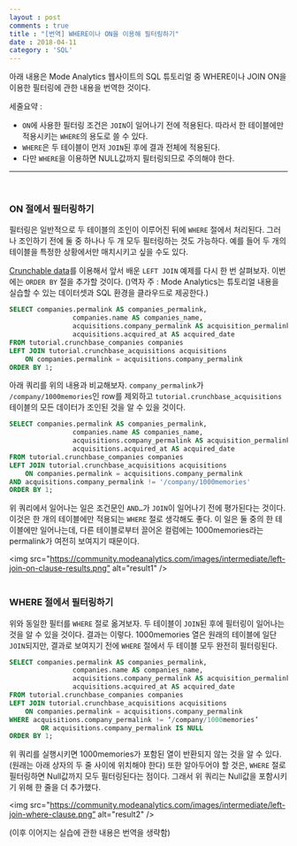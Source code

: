 ```yaml
---
layout : post
comments : true
title : "[번역] WHERE이나 ON을 이용해 필터링하기"
date : 2018-04-11
category : 'SQL'
---
```


아래 내용은 Mode Analytics 웹사이트의 SQL 튜토리얼 중 WHERE이나 JOIN ON을 이용한 필터링에 관한 내용을 번역한 것이다.

세줄요약 :
* `ON`에 사용한 필터링 조건은 `JOIN`이 일어나기 전에 적용된다. 따라서 한 테이블에만 적용시키는 `WHERE`의 용도로 쓸 수 있다.
* `WHERE`은 두 테이블이 먼저 `JOIN`된 후에 결과 전체에 적용된다.
* 다만 `WHERE`을 이용하면 NULL값까지 필터링되므로 주의해야 한다.


* * *
<br>

### ON 절에서 필터링하기

필터링은 일반적으로 두 테이블의 조인이 이루어진 뒤에 `WHERE` 절에서 처리된다.
그러나 조인하기 전에 둘 중 하나나 두 개 모두 필터링하는 것도 가능하다. 예를 들어 두 개의 테이블을 특정한 상황에서만 매치시키고 싶을 수도 있다.

<a href=“https://community.modeanalytics.com/sql/tutorial/sql-outer-joins/#the-crunchbase-dataset“>Crunchable data</a>를 이용해서 앞서 배운 `LEFT JOIN` 예제를 다시 한 번 살펴보자. 이번에는 `ORDER BY` 절을 추가할 것이다.
()역자 주 : Mode Analytics는 튜토리얼 내용을 실습할 수 있는 데이터셋과 SQL 환경을 클라우드로 제공한다.)

```sql
SELECT companies.permalink AS companies_permalink,
                companies.name AS companies_name,
                acquisitions.company_permalink AS acquisition_permalink
                acquisitions.acquired_at AS acquired_date
FROM tutorial.crunchbase_companies companies
LEFT JOIN tutorial.crunchbase_acquisitions acquisitions
    ON companies.permalink = acquisitions.company_permalink
ORDER BY 1;
```

아래 쿼리를 위의 내용과 비교해보자. `company_permalink`가 `/company/1000memories`인 row를 제외하고  `tutorial.crunchbase_acquisitions` 테이블의 모든 데이터가 조인된 것을 알 수 있을 것이다.

``` sql
SELECT companies.permalink AS companies_permalink,
                companies.name AS companies_name,
                acquisitions.company_permalink AS acquisition_permalink
                acquisitions.acquired_at AS acquired_date
FROM tutorial.crunchbase_companies companies
LEFT JOIN tutorial.crunchbase_acquisitions acquisitions
    ON companies.permalink = acquisitions.company_permalink
AND acquisitions.company_permalink != '/company/1000memories'
ORDER BY 1;
```

위 쿼리에서 일어나는 일은 조건문인 `AND…`가 `JOIN`이 일어나기 전에 평가된다는 것이다. 이것은 한 개의 테이블에만 적용되는 `WHERE` 절로 생각해도 좋다. 이 일은 둘 중의 한 테이블에만 일어나는데, 다른 테이블로부터 끌어온 컬럼에는 1000memories라는 permalink가 여전히 보여지기 때문이다.

<img src="https://community.modeanalytics.com/images/intermediate/left-join-on-clause-results.png” alt="result1" />
<br>
<br>

### WHERE 절에서 필터링하기

위와 동일한 필터를 `WHERE` 절로 옮겨보자. 두 테이블이 `JOIN`된 후에 필터링이 일어나는 것을 알 수 있을 것이다. 결과는 이렇다. 1000memories 열은 원래의 테이블에 일단 `JOIN`되지만, 결과로 보여지기 전에 `WHERE` 절에서 두 테이블 모두 완전히 필터링된다.

``` sql
SELECT companies.permalink AS companies_permalink,
                companies.name AS companies_name,
                acquisitions.company_permalink AS acquisition_permalink
                acquisitions.acquired_at AS acquired_date
FROM tutorial.crunchbase_companies companies
LEFT JOIN tutorial.crunchbase_acquisitions acquisitions
    ON companies.permalink = acquisitions.company_permalink
WHERE acquisitions.company_permalink != ‘/company/1000memories’
        OR acquisitions.company_permalink IS NULL
ORDER BY 1;
```

위 쿼리를 실행시키면 1000memories가 포함된 열이 반환되지 않는 것을 알 수 있다. (원래는 아래 상자의 두 줄 사이에 위치해야 한다) 또한 알아두어야 할 것은, `WHERE` 절로 필터링하면 Null값까지 모두 필터링된다는 점이다. 그래서 위 쿼리는 Null값을 포함시키기 위해 한 줄을 더 추가했다.

<img src="https://community.modeanalytics.com/images/intermediate/left-join-where-clause.png” alt="result2" />

(이후 이어지는 실습에 관한 내용은 번역을 생략함)

